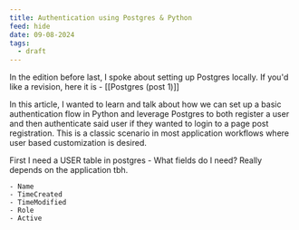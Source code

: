 ```yaml
---
title: Authentication using Postgres & Python
feed: hide
date: 09-08-2024
tags:
  - draft
---
```


In the edition before last, I spoke about setting up Postgres locally. If you'd like a revision, here it is - [[Postgres (post 1)]]

In this article, I wanted to learn and talk about how we can set up a basic authentication flow in Python and leverage Postgres to both register a user and then authenticate said user if they wanted to login to a page post registration. This is a classic scenario in most application workflows where user based customization is desired. 

First I need a USER table in postgres - 
What fields do I need? Really depends on the application tbh.

```
- Name
- TimeCreated
- TimeModified
- Role
- Active
```